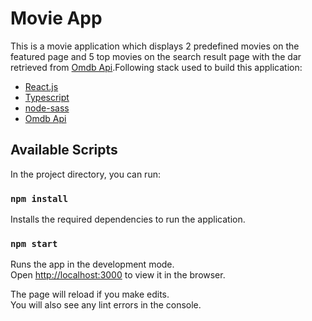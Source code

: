 # Movie App

This is a movie application which displays 2 predefined movies on the featured page and 5 top movies on the search result page with the dar retrieved from [Omdb Api](http://www.omdbapi.com).Following stack used to build this application:

- [React.js](https://reactjs.org/)
- [Typescript](https://www.typescriptlang.org/)
- [node-sass](https://www.npmjs.com/package/node-sass)
- [Omdb Api](http://www.omdbapi.com)

## Available Scripts

In the project directory, you can run:

### `npm install`

Installs the required dependencies to run the application.

### `npm start`

Runs the app in the development mode.\
Open [http://localhost:3000](http://localhost:3000) to view it in the browser.

The page will reload if you make edits.\
You will also see any lint errors in the console.
